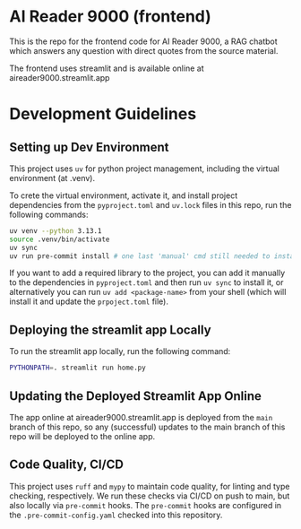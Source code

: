 # AI Reader 9000 (frontend)
This is the repo for the frontend code for AI Reader 9000, a RAG chatbot which answers any question with direct quotes from the source material.

The frontend uses streamlit and is available online at aireader9000.streamlit.app

# Development Guidelines
## Setting up Dev Environment
This project uses `uv` for python project management, including the virtual environment (at .venv).

To crete the virtual environment, activate it, and install project dependencies from the `pyproject.toml` and `uv.lock` files in this repo, run the following commands:
```bash
uv venv --python 3.13.1   
source .venv/bin/activate
uv sync
uv run pre-commit install # one last 'manual' cmd still needed to install .git hooks
```

If you want to add a required library to the project, you can add it manually to the dependencies in `pyproject.toml` and then run `uv sync` to install it, or alternatively you can run `uv add <package-name>` from your shell (which will install it and update the `prpoject.toml` file).

## Deploying the streamlit app Locally
To run the streamlit app locally, run the following command:
```bash
PYTHONPATH=. streamlit run home.py
```

## Updating the Deployed Streamlit App Online
The app online at aireader9000.streamlit.app is deployed from the `main` branch of this repo, so any (successful) updates to the main branch of this repo will be deployed to the online app.

## Code Quality, CI/CD 
This project uses `ruff` and `mypy` to maintain code quality, for linting and type checking, respectively. We run these checks via CI/CD on push to main, but also locally via `pre-commit` hooks. The `pre-commit` hooks are configured in the `.pre-commit-config.yaml` checked into this repository.
